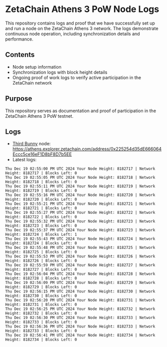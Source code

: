 # ZetaChain Athens 3 PoW Node Logs
This repository contains logs and proof that we have successfully set up and run a node on the ZetaChain Athens 3 network. The logs demonstrate continuous node operation, including synchronization details and performance.

## Contents
- Node setup information
- Synchronization logs with block height details
- Ongoing proof of work logs to verify active participation in the ZetaChain network

## Purpose
This repository serves as documentation and proof of participation in the ZetaChain Athens 3 PoW testnet.

## Logs

- [Third Bunny](https://thirdbunny.xyz/) node: https://athens.explorer.zetachain.com/address/0x225254d35dE666064Eccc5ce16eF1D8bF8D7b5EE
- Latest logs:
```
Thu Dec 19 02:55:00 PM UTC 2024 Your Node Height: 8182717 | Network Height: 8182717 | Blocks Left: 0
Thu Dec 19 02:55:05 PM UTC 2024 Your Node Height: 8182718 | Network Height: 8182718 | Blocks Left: 0
Thu Dec 19 02:55:11 PM UTC 2024 Your Node Height: 8182719 | Network Height: 8182719 | Blocks Left: 0
Thu Dec 19 02:55:16 PM UTC 2024 Your Node Height: 8182720 | Network Height: 8182720 | Blocks Left: 0
Thu Dec 19 02:55:21 PM UTC 2024 Your Node Height: 8182721 | Network Height: 8182721 | Blocks Left: 0
Thu Dec 19 02:55:27 PM UTC 2024 Your Node Height: 8182722 | Network Height: 8182722 | Blocks Left: 0
Thu Dec 19 02:55:32 PM UTC 2024 Your Node Height: 8182723 | Network Height: 8182723 | Blocks Left: 0
Thu Dec 19 02:55:37 PM UTC 2024 Your Node Height: 8182723 | Network Height: 8182724 | Blocks Left: 1
Thu Dec 19 02:55:43 PM UTC 2024 Your Node Height: 8182724 | Network Height: 8182724 | Blocks Left: 0
Thu Dec 19 02:55:48 PM UTC 2024 Your Node Height: 8182725 | Network Height: 8182725 | Blocks Left: 0
Thu Dec 19 02:55:53 PM UTC 2024 Your Node Height: 8182726 | Network Height: 8182726 | Blocks Left: 0
Thu Dec 19 02:55:59 PM UTC 2024 Your Node Height: 8182727 | Network Height: 8182727 | Blocks Left: 0
Thu Dec 19 02:56:04 PM UTC 2024 Your Node Height: 8182728 | Network Height: 8182728 | Blocks Left: 0
Thu Dec 19 02:56:09 PM UTC 2024 Your Node Height: 8182729 | Network Height: 8182729 | Blocks Left: 0
Thu Dec 19 02:56:15 PM UTC 2024 Your Node Height: 8182730 | Network Height: 8182730 | Blocks Left: 0
Thu Dec 19 02:56:20 PM UTC 2024 Your Node Height: 8182731 | Network Height: 8182731 | Blocks Left: 0
Thu Dec 19 02:56:25 PM UTC 2024 Your Node Height: 8182732 | Network Height: 8182732 | Blocks Left: 0
Thu Dec 19 02:56:30 PM UTC 2024 Your Node Height: 8182733 | Network Height: 8182733 | Blocks Left: 0
Thu Dec 19 02:56:36 PM UTC 2024 Your Node Height: 8182733 | Network Height: 8182733 | Blocks Left: 0
Thu Dec 19 02:56:41 PM UTC 2024 Your Node Height: 8182734 | Network Height: 8182734 | Blocks Left: 0
```
